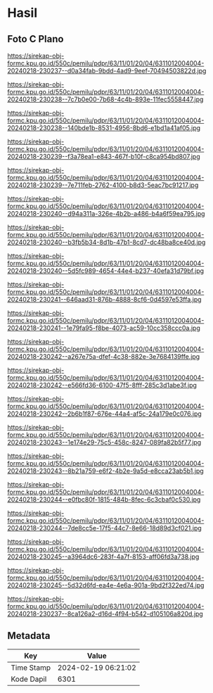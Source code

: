 # Hasil

## Foto C Plano

https://sirekap-obj-formc.kpu.go.id/550c/pemilu/pdpr/63/11/01/20/04/6311012004004-20240218-230237--d0a34fab-9bdd-4ad9-9eef-70494503822d.jpg

https://sirekap-obj-formc.kpu.go.id/550c/pemilu/pdpr/63/11/01/20/04/6311012004004-20240218-230238--7c7b0e00-7b68-4c4b-893e-11fec5558447.jpg

https://sirekap-obj-formc.kpu.go.id/550c/pemilu/pdpr/63/11/01/20/04/6311012004004-20240218-230238--140bde1b-8531-4956-8bd6-e1bd1a41af05.jpg

https://sirekap-obj-formc.kpu.go.id/550c/pemilu/pdpr/63/11/01/20/04/6311012004004-20240218-230239--f3a78ea1-e843-467f-b10f-c8ca954bd807.jpg

https://sirekap-obj-formc.kpu.go.id/550c/pemilu/pdpr/63/11/01/20/04/6311012004004-20240218-230239--7e711feb-2762-4100-b8d3-5eac7bc91217.jpg

https://sirekap-obj-formc.kpu.go.id/550c/pemilu/pdpr/63/11/01/20/04/6311012004004-20240218-230240--d94a311a-326e-4b2b-a486-b4a6f59ea795.jpg

https://sirekap-obj-formc.kpu.go.id/550c/pemilu/pdpr/63/11/01/20/04/6311012004004-20240218-230240--b3fb5b34-8d1b-47b1-8cd7-dc48ba8ce40d.jpg

https://sirekap-obj-formc.kpu.go.id/550c/pemilu/pdpr/63/11/01/20/04/6311012004004-20240218-230240--5d5fc989-4654-44e4-b237-40efa31d79bf.jpg

https://sirekap-obj-formc.kpu.go.id/550c/pemilu/pdpr/63/11/01/20/04/6311012004004-20240218-230241--646aad31-876b-4888-8cf6-0d4597e53ffa.jpg

https://sirekap-obj-formc.kpu.go.id/550c/pemilu/pdpr/63/11/01/20/04/6311012004004-20240218-230241--1e79fa95-f8be-4073-ac59-10cc358ccc0a.jpg

https://sirekap-obj-formc.kpu.go.id/550c/pemilu/pdpr/63/11/01/20/04/6311012004004-20240218-230242--a267e75a-dfef-4c38-882e-3e7684139ffe.jpg

https://sirekap-obj-formc.kpu.go.id/550c/pemilu/pdpr/63/11/01/20/04/6311012004004-20240218-230242--e566fd36-6100-47f5-8fff-285c3d1abe3f.jpg

https://sirekap-obj-formc.kpu.go.id/550c/pemilu/pdpr/63/11/01/20/04/6311012004004-20240218-230242--2b6b1f87-676e-44a4-af5c-24a179e0c076.jpg

https://sirekap-obj-formc.kpu.go.id/550c/pemilu/pdpr/63/11/01/20/04/6311012004004-20240218-230243--1e174e29-75c5-458c-8247-089fa82b5f77.jpg

https://sirekap-obj-formc.kpu.go.id/550c/pemilu/pdpr/63/11/01/20/04/6311012004004-20240218-230243--8b21a759-e6f2-4b2e-9a5d-e8cca23ab5b1.jpg

https://sirekap-obj-formc.kpu.go.id/550c/pemilu/pdpr/63/11/01/20/04/6311012004004-20240218-230244--e0fbc80f-1815-484b-8fec-6c3cbaf0c530.jpg

https://sirekap-obj-formc.kpu.go.id/550c/pemilu/pdpr/63/11/01/20/04/6311012004004-20240218-230244--7de8cc5e-17f5-44c7-8e66-18d89d3cf021.jpg

https://sirekap-obj-formc.kpu.go.id/550c/pemilu/pdpr/63/11/01/20/04/6311012004004-20240218-230245--a3964dc6-283f-4a7f-8153-aff06fd3a738.jpg

https://sirekap-obj-formc.kpu.go.id/550c/pemilu/pdpr/63/11/01/20/04/6311012004004-20240218-230245--5d32d6fd-ea4e-4e6a-901a-9bd2f322ed74.jpg

https://sirekap-obj-formc.kpu.go.id/550c/pemilu/pdpr/63/11/01/20/04/6311012004004-20240218-230237--8ca126a2-d16d-4f94-b542-d105106a820d.jpg


## Metadata

| Key        | Value               |
| ---------- | ------------------- |
| Time Stamp | 2024-02-19 06:21:02 |
| Kode Dapil | 6301                |



